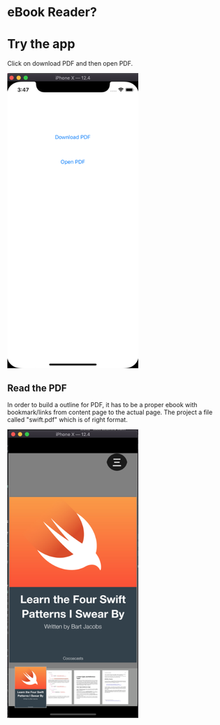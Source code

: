 # eBook Reader?

# Try the app
Click on download PDF and then open PDF.

<img src=https://github.com/2raptor/DownloadPDF/blob/master/Snapshots/Initial%20Screen.png width=300>

## Read the PDF
In order to build a outline for PDF, it has to be a proper ebook with bookmark/links from content page to the actual page. The project a file called "swift.pdf" which is of right format.

<img src=https://raw.githubusercontent.com/2raptor/eBookReader/master/Snapshots/ebook-reader.png width=300>
